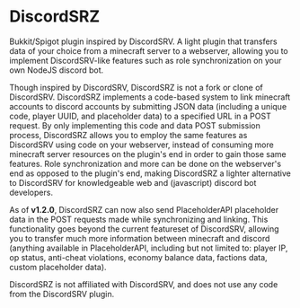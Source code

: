 # DiscordSRZ
Bukkit/Spigot plugin inspired by DiscordSRV. A light plugin that transfers data of your choice from a minecraft server to a webserver, allowing you to implement DiscordSRV-like features such as role synchronization on your own NodeJS discord bot.

Though inspired by DiscordSRV, DiscordSRZ is not a fork or clone of DiscordSRV. DiscordSRZ implements a code-based system to link minecraft accounts to discord accounts by submitting JSON data (including a unique code, player UUID, and placeholder data) to a specified URL in a POST request.
By only implementing this code and data POST submission process, DiscordSRZ allows you to employ the same features as DiscordSRV using code on your webserver, instead of consuming more minecraft server resources on the plugin's end in order to gain those same features. Role synchronization and more
can be done on the webserver's end as opposed to the plugin's end, making DiscordSRZ a lighter alternative to DiscordSRV for knowledgeable web and (javascript) discord bot developers.

As of **v1.2.0**, DiscordSRZ can now also send PlaceholderAPI placeholder data in the POST requests made while synchronizing and linking. This functionality goes beyond the current featureset of DiscordSRV, allowing you to transfer much more information between minecraft and discord (anything available in PlaceholderAPI, including but not limited to: player IP, op status, anti-cheat violations, economy balance data, factions data, custom placeholder data).

DiscordSRZ is not affiliated with DiscordSRV, and does not use any code from the DiscordSRV plugin.
